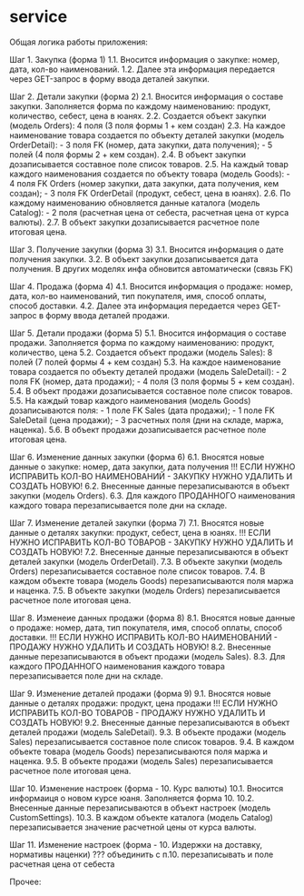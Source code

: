 # service
Общая логика работы приложения:

Шаг 1. Закупка (форма 1)
1.1. Вносится информация о закупке: номер, дата, кол-во наименований.
1.2. Далее эта информация передается через GET-запрос в форму ввода деталей закупки.

Шаг 2. Детали закупки (форма 2)
2.1. Вносится информация о составе закупки. Заполняется форма по каждому наименованию: продукт, количество, себест, цена в юанях.
2.2. Создается объект закупки (модель Orders): 4 поля (3 поля формы 1 +  кем создан)
2.3. На каждое наименование товара создается по объекту деталей закупки (модель OrderDetail):
    - 3 поля FK (номер, дата закупки, дата получения);
    - 5 полей (4 поля формы 2 + кем создан).
2.4. В объект закупки дозаписывается составное поле список товаров.
2.5. На каждый товар каждого наименования создается по объекту товара (модель Goods):
    - 4 поля FK Orders (номер закупки, дата закупки, дата получения, кем создан);
    - 3 поля FK OrderDetail (продукт, себест, цена в юанях).
2.6. По каждому наименованию обновляется данные каталога (модель Catalog):
    - 2 поля (расчетная цена от себеста, расчетная цена от курса валюты).
2.7. В объект закупки дозаписывается расчетное поле итоговая цена.

Шаг 3. Получение закупки (форма 3)
3.1. Вносится информация о дате получения закупки.
3.2. В объект закупки дозаписывается дата получения. В других моделях инфа обновится автоматически (связь FK)

Шаг 4. Продажа (форма 4)
4.1. Вносится информация о продаже: номер, дата, кол-во наименований, тип покупателя, имя, способ оплаты, способ доставки.
4.2. Далее эта информация передается через GET-запрос в форму ввода деталей продажи.

Шаг 5. Детали продажи (форма 5)
5.1. Вносится информация о составе продажи. Заполняется форма по каждому наименованию: продукт, количество, цена
5.2. Создается объект продажи (модель Sales): 8 полей (7 полей формы 4 +  кем создан)
5.3. На каждое наименование товара создается по объекту деталей продажи (модель SaleDetail):
    - 2 поля FK (номер, дата продажи);
    - 4 поля (3 поля формы 5 + кем создан).
5.4. В объект продажи дозаписывается составное поле список товаров.
5.5. На каждый товар каждого наименования (модель Goods) дозаписываются поля:
    - 1 поле FK Sales (дата продажи);
    - 1 поле FK SaleDetail (цена продажи);
    - 3 расчетных поля (дни на складе, маржа, наценка).
5.6. В объект продажи дозаписывается расчетное поле итоговая цена.

Шаг 6. Изменение данных закупки (форма 6)
6.1. Вносятся новые данные о закупке: номер, дата закупки, дата получения
    !!! ЕСЛИ НУЖНО ИСПРАВИТЬ КОЛ-ВО НАИМЕНОВАНИЙ - ЗАКУПКУ НУЖНО УДАЛИТЬ И СОЗДАТЬ НОВУЮ!
6.2. Внесенные данные перезаписываются в объект закупки (модель Orders).
6.3. Для каждого ПРОДАННОГО наименования каждого товара перезаписывается поле дни на складе.

Шаг 7. Изменение деталей закупки (форма 7)
7.1. Вносятся новые данные о деталях закупки: продукт, себест, цена в юанях.
    !!! ЕСЛИ НУЖНО ИСПРАВИТЬ КОЛ-ВО ТОВАРОВ - ЗАКУПКУ НУЖНО УДАЛИТЬ И СОЗДАТЬ НОВУЮ!
7.2. Внесенные данные перезаписываются в объект деталей закупки (модель OrderDetail).
7.3. В объекте закупки (модель Orders) перезаписывается составное поле список товаров.
7.4. В каждом объекте товара (модель Goods) перезаписываются поля маржа и наценка.
7.5. В объекте закупки (модель Orders) перезаписывается расчетное поле итоговая цена.

Шаг 8. Изменеие данных продажи (форма 8)
8.1. Вносятся новые данные о продаже: номер, дата, тип покупателя, имя, способ оплаты, способ доставки.
    !!! ЕСЛИ НУЖНО ИСПРАВИТЬ КОЛ-ВО НАИМЕНОВАНИЙ - ПРОДАЖУ НУЖНО УДАЛИТЬ И СОЗДАТЬ НОВУЮ!
8.2. Внесенные данные перезаписываются в объект продажи (модель Sales).
8.3. Для каждого ПРОДАННОГО наименования каждого товара перезаписывается поле дни на складе.

Шаг 9. Изменение деталей продажи (форма 9)
9.1. Вносятся новые данные о деталях продажи: продукт, цена продажи
    !!! ЕСЛИ НУЖНО ИСПРАВИТЬ КОЛ-ВО ТОВАРОВ - ПРОДАЖУ НУЖНО УДАЛИТЬ И СОЗДАТЬ НОВУЮ!
9.2. Внесенные данные перезаписываются в объект деталей продажи (модель SaleDetail).
9.3. В объекте продажи (модель Sales) перезаписывается составное поле список товаров.
9.4. В каждом объекте товара (модель Goods) перезаписываются поля маржа и наценка.
9.5. В объекте продажи (модель Sales) перезаписывается расчетное поле итоговая цена.

Шаг 10. Изменение настроек (форма - 10. Курс валюты)
10.1. Вносится информаиця о новом курсе юаня. Заполняется форма 10.
10.2. Внесенные данные перезаписываются в объект настроек (модель CustomSettings).
10.3. В каждом объекте каталога (модель Catalog) перезаписывается значение расчетной цены от курса валюты.

Шаг 11. Изменение настроек (форма - 10. Издержки на доставку, нормативы наценки)
??? объединить с п.10. перезаписывать и поле расчетная цена от себеста

Прочее:

